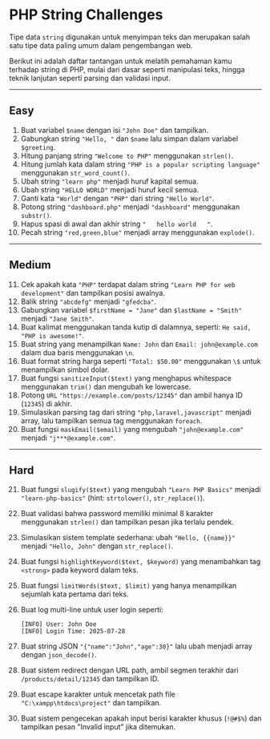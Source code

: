 # PHP String Challenges

Tipe data `string` digunakan untuk menyimpan teks dan merupakan salah satu tipe data paling umum dalam pengembangan web.

Berikut ini adalah daftar tantangan untuk melatih pemahaman kamu terhadap string di PHP, mulai dari dasar seperti manipulasi teks, hingga teknik lanjutan seperti parsing dan validasi input.

---

## Easy

1. Buat variabel `$name` dengan isi `"John Doe"` dan tampilkan.
2. Gabungkan string `"Hello, "` dan `$name` lalu simpan dalam variabel `$greeting`.
3. Hitung panjang string `"Welcome to PHP"` menggunakan `strlen()`.
4. Hitung jumlah kata dalam string `"PHP is a popular scripting language"` menggunakan `str_word_count()`.
5. Ubah string `"learn php"` menjadi huruf kapital semua.
6. Ubah string `"HELLO WORLD"` menjadi huruf kecil semua.
7. Ganti kata `"World"` dengan `"PHP"` dari string `"Hello World"`.
8. Potong string `"dashboard.php"` menjadi `"dashboard"` menggunakan `substr()`.
9. Hapus spasi di awal dan akhir string `"   hello world   "`.
10. Pecah string `"red,green,blue"` menjadi array menggunakan `explode()`.

---

## Medium

11. Cek apakah kata `"PHP"` terdapat dalam string `"Learn PHP for web development"` dan tampilkan posisi awalnya.
12. Balik string `"abcdefg"` menjadi `"gfedcba"`.
13. Gabungkan variabel `$firstName = "Jane"` dan `$lastName = "Smith"` menjadi `"Jane Smith"`.
14. Buat kalimat menggunakan tanda kutip di dalamnya, seperti: `He said, "PHP is awesome!"`.
15. Buat string yang menampilkan `Name: John` dan `Email: john@example.com` dalam dua baris menggunakan `\n`.
16. Buat format string harga seperti `"Total: $50.00"` menggunakan `\$` untuk menampilkan simbol dolar.
17. Buat fungsi `sanitizeInput($text)` yang menghapus whitespace menggunakan `trim()` dan mengubah ke lowercase.
18. Potong `URL` `"https://example.com/posts/12345"` dan ambil hanya ID (`12345`) di akhir.
19. Simulasikan parsing tag dari string `"php,laravel,javascript"` menjadi array, lalu tampilkan semua tag menggunakan `foreach`.
20. Buat fungsi `maskEmail($email)` yang mengubah `"john@example.com"` menjadi `"j***@example.com"`.

---

## Hard

21. Buat fungsi `slugify($text)` yang mengubah `"Learn PHP Basics"` menjadi `"learn-php-basics"` (hint: `strtolower()`, `str_replace()`).
22. Buat validasi bahwa password memiliki minimal 8 karakter menggunakan `strlen()` dan tampilkan pesan jika terlalu pendek.
23. Simulasikan sistem template sederhana: ubah `"Hello, {{name}}"` menjadi `"Hello, John"` dengan `str_replace()`.
24. Buat fungsi `highlightKeyword($text, $keyword)` yang menambahkan tag `<strong>` pada keyword dalam teks.
25. Buat fungsi `limitWords($text, $limit)` yang hanya menampilkan sejumlah kata pertama dari teks.
26. Buat log multi-line untuk user login seperti:

    ```
    [INFO] User: John Doe
    [INFO] Login Time: 2025-07-28
    ```

27. Buat string JSON `"{"name":"John","age":30}"` lalu ubah menjadi array dengan `json_decode()`.
28. Buat sistem redirect dengan URL path, ambil segmen terakhir dari `/products/detail/12345` dan tampilkan ID.
29. Buat escape karakter untuk mencetak path file `"C:\xampp\htdocs\project"` dan tampilkan.
30. Buat sistem pengecekan apakah input berisi karakter khusus (`!@#$%`) dan tampilkan pesan "Invalid input" jika ditemukan.
